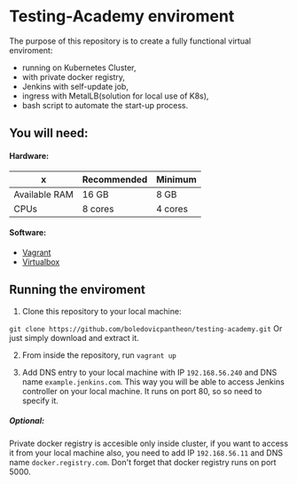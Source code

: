 # Testing-Academy enviroment

The purpose of this repository is to create a fully functional virtual enviroment:
 - running on Kubernetes Cluster,
 - with private docker registry,
 - Jenkins with self-update job,
 - ingress with MetalLB(solution for local use of K8s),
 - bash script to automate the start-up process.


## You will need:

#### Hardware:

x | Recommended | Minimum
----------- | ----------- | ----------- 
Available RAM | 16 GB | 8 GB
CPUs | 8 cores | 4 cores

#### Software:

 - [Vagrant](https://www.vagrantup.com/downloads)
 - [Virtualbox](https://www.virtualbox.org/wiki/Downloads)


## Running the enviroment

1. Clone this repository to your local machine:

`git clone https://github.com/boledovicpantheon/testing-academy.git` 
Or just simply download and extract it.

2. From inside the repository, run 
`vagrant up`

3. Add DNS entry to your local machine with IP 
`192.168.56.240` 
and DNS name
`example.jenkins.com`.
This way you will be able to access Jenkins controller on your local machine. It runs on port 80, so so need to specify it.

##### Optional:

Private docker registry is accesible only inside cluster, if you want to access it from your local machine also, you need to add IP 
`192.168.56.11` 
and DNS name
`docker.registry.com`.
Don't forget that docker registry runs on port 5000. 


